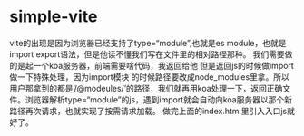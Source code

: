# simple-vite
vite的出现是因为浏览器已经支持了type=“module”,也就是es module，也就是import export语法，但是他读不懂我们写在文件里的相对路径那种。 
我们需要做的是起一个koa服务器，前端需要啥代码，我返回给他
但是返回js的时候做import做一下特殊处理，因为import模块 的时候路径要改成node_modules里拿。所以用户那拿到的都是’/@modeules/’的路径，我们就再用koa处理一下，返回正确文件。浏览器解析type=“module”的js，遇到import就会自动向koa服务器以那个新路径再次请求，也就实现了按需请求加载。
做完上面的index.html里引入入口js就好了。
